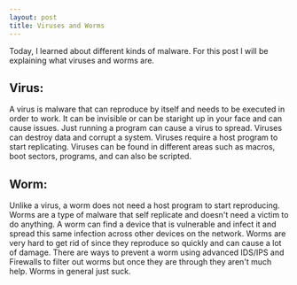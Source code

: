 ```yaml
---
layout: post
title: Viruses and Worms
---
```


Today, I learned about different kinds of malware. For this post I will be explaining what viruses and worms are.

Virus:
------------------
A virus is malware that can reproduce by itself and needs to be executed in order to work. It can be invisible or can be staright up in your face and can cause issues. Just running a program can cause a virus to spread. Viruses can destroy data and corrupt a system. Viruses require a host program to start replicating. Viruses can be found in different areas such as macros, boot sectors, programs, and can also be scripted.

Worm:
------------------
Unlike a virus, a worm does not need a host program to start reproducing. Worms are a type of malware that self replicate and doesn't need a victim to do anything. A worm can find a device that is vulnerable and infect it and spread this same infection across other devices on the network. Worms are very hard to get rid of since they reproduce so quickly and can cause a lot of damage. There are ways to prevent a worm using advanced IDS/IPS and Firewalls to filter out worms but once they are through they aren't much help. Worms in general just suck.
